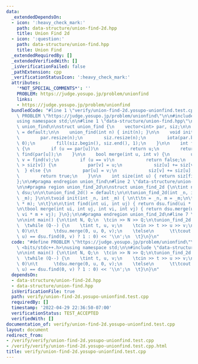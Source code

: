 ```yaml
---
data:
  _extendedDependsOn:
  - icon: ':heavy_check_mark:'
    path: data-structure/union-find-2d.hpp
    title: Union Find 2d
  - icon: ':question:'
    path: data-structure/union-find.hpp
    title: Union Find
  _extendedRequiredBy: []
  _extendedVerifiedWith: []
  _isVerificationFailed: false
  _pathExtension: cpp
  _verificationStatusIcon: ':heavy_check_mark:'
  attributes:
    '*NOT_SPECIAL_COMMENTS*': ''
    PROBLEM: https://judge.yosupo.jp/problem/unionfind
    links:
    - https://judge.yosupo.jp/problem/unionfind
  bundledCode: "#line 1 \"verify/union-find-2d.yosupo-unionfind.test.cpp\"\n#define\
    \ PROBLEM \"https://judge.yosupo.jp/problem/unionfind\"\n\n#include <bits/stdc++.h>\n\
    using namespace std;\n\n#line 1 \"data-structure/union-find.hpp\"\n#pragma region\
    \ union_find\n\nstruct union_find {\n    vector<int> par, siz;\n\n    union_find()\
    \ = default;\n\n    union_find(int n) { init(n); }\n\n    void init(int n) {\n\
    \        par.resize(n);\n        siz.resize(n);\n        iota(par.begin(), par.end(),\
    \ 0);\n        fill(siz.begin(), siz.end(), 1);\n    }\n\n    int find(int u)\
    \ {\n        if (u == par[u])\n            return u;\n        return par[u] =\
    \ find(par[u]);\n    }\n\n    bool merge(int u, int v) {\n        u = find(u),\
    \ v = find(v);\n        if (u == v)\n            return false;\n        if (siz[u]\
    \ > siz[v]) {\n            par[v] = u;\n            siz[u] += siz[v];\n      \
    \  } else {\n            par[u] = v;\n            siz[v] += siz[u];\n        }\n\
    \        return true;\n    }\n\n    int size(int u) { return siz[find(u)]; }\n\
    };\n\n#pragma endregion union_find\n#line 2 \"data-structure/union-find-2d.hpp\"\
    \n\n#pragma region union_find_2d\n\nstruct union_find_2d {\n\tint n, m;\n\tunion_find\
    \ dsu;\n\n\tunion_find_2d() = default;\n\n\tunion_find_2d(int _n, int _m) { init(_n,\
    \ _m); }\n\n\tvoid init(int _n, int _m) { \n\t\tn = _n, m = _m;\n\t\tdsu.init(n\
    \ * m); \n\t}\n\n\tint find(int ui, int uj) { return dsu.find(ui * m + uj); }\n\
    \n\tbool merge(int ui, int uj, int vi, int vj) { return dsu.merge(ui * m + uj,\
    \ vi * m + vj); }\n};\n\n#pragma endregion union_find_2d\n#line 7 \"verify/union-find-2d.yosupo-unionfind.test.cpp\"\
    \n\nint main() {\n\tint N, Q;\n  \tcin >> N >> Q;\n\tunion_find_2d dsu(1, N);\n\
    \  \twhile (Q--) {\n    \tint t, u, v;\n    \tcin >> t >> u >> v;\n\t\tif (t ==\
    \ 0)\n\t      \tdsu.merge(0, u, 0, v);\n    \telse\n      \t\tcout << (dsu.find(0,\
    \ u) == dsu.find(0, v) ? 1 : 0) << '\\n';\n  \t}\n}\n"
  code: "#define PROBLEM \"https://judge.yosupo.jp/problem/unionfind\"\n\n#include\
    \ <bits/stdc++.h>\nusing namespace std;\n\n#include \"data-structure/union-find-2d.hpp\"\
    \n\nint main() {\n\tint N, Q;\n  \tcin >> N >> Q;\n\tunion_find_2d dsu(1, N);\n\
    \  \twhile (Q--) {\n    \tint t, u, v;\n    \tcin >> t >> u >> v;\n\t\tif (t ==\
    \ 0)\n\t      \tdsu.merge(0, u, 0, v);\n    \telse\n      \t\tcout << (dsu.find(0,\
    \ u) == dsu.find(0, v) ? 1 : 0) << '\\n';\n  \t}\n}\n"
  dependsOn:
  - data-structure/union-find-2d.hpp
  - data-structure/union-find.hpp
  isVerificationFile: true
  path: verify/union-find-2d.yosupo-unionfind.test.cpp
  requiredBy: []
  timestamp: '2022-04-29 22:36:50-07:00'
  verificationStatus: TEST_ACCEPTED
  verifiedWith: []
documentation_of: verify/union-find-2d.yosupo-unionfind.test.cpp
layout: document
redirect_from:
- /verify/verify/union-find-2d.yosupo-unionfind.test.cpp
- /verify/verify/union-find-2d.yosupo-unionfind.test.cpp.html
title: verify/union-find-2d.yosupo-unionfind.test.cpp
---
```

